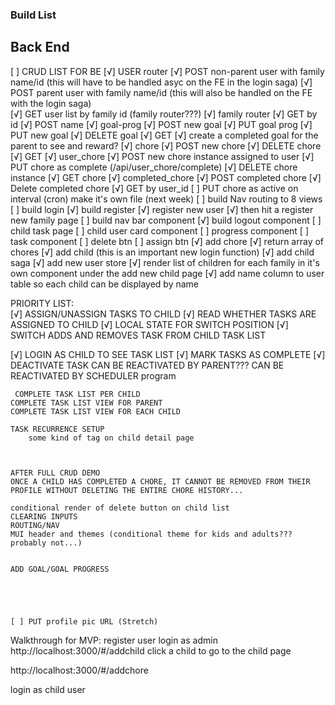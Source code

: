 ### Build List

## Back End
[ ] CRUD LIST FOR BE
    [√] USER router
       [√] POST non-parent user with family name/id (this will have to be handled asyc on the FE in the login saga)
       [√] POST parent user with family name/id (this will also be handled on the FE with the login saga)     
       [√] GET user list by family id (family router???)
    [√] family router
        [√] GET by id
        [√] POST name
        <!-- how do I assign that family ID when registering??? -->
    [√] goal-prog
        [√] POST new goal
        [√] PUT goal prog
        [√] PUT new goal
        [√] DELETE goal
        [√] GET
    [√] create a completed goal for the parent to see and reward?
    [√] chore
        [√] POST new chore
        [√] DELETE chore
        [√] GET
    [√] user_chore
        [√] POST new chore instance assigned to user
        [√] PUT chore as complete (/api/user_chore/complete)
        [√] DELETE chore instance
        [√] GET chore
    [√] completed_chore
        [√] POST completed chore
        [√] Delete completed chore
        [√] GET by user_id
    [ ] PUT chore as active on interval (cron) make it's own file (next week)
    [ ] build Nav routing to 8 views
    [ ] build login
    [√] build register 
            [√] register new user
            [√] then hit a register new family page
    [ ] build nav bar component
    [√] build logout component
    [ ] child task page
        [ ] child user card component
            [ ] progress component 
        [ ] task component
            [ ] delete btn
            [ ] assign btn
    [√] add chore
    [√] return array of chores
        [√] add child (this is an important new login function)
        [√] add child saga
        [√] add new user store
        [√] render list of children for each family in it's own component under the add new child page
        [√] add name column to user table so each child can be displayed by name


PRIORITY LIST:    
   [√] ASSIGN/UNASSIGN TASKS TO CHILD
   [√] READ WHETHER TASKS ARE ASSIGNED TO CHILD
   [√] LOCAL STATE FOR SWITCH POSITION
   [√]   SWITCH ADDS AND REMOVES TASK FROM CHILD TASK LIST

        
   [√] LOGIN AS CHILD TO SEE TASK LIST
   [√] MARK TASKS AS COMPLETE
   [√]     DEACTIVATE TASK
        CAN BE REACTIVATED BY PARENT???
        CAN BE REACTIVATED BY SCHEDULER program

     COMPLETE TASK LIST PER CHILD
    COMPLETE TASK LIST VIEW FOR PARENT
    COMPLETE TASK LIST VIEW FOR EACH CHILD

    TASK RECURRENCE SETUP
        some kind of tag on child detail page
        


    AFTER FULL CRUD DEMO
    ONCE A CHILD HAS COMPLETED A CHORE, IT CANNOT BE REMOVED FROM THEIR PROFILE WITHOUT DELETING THE ENTIRE CHORE HISTORY...

    conditional render of delete button on child list
    CLEARING INPUTS
    ROUTING/NAV
    MUI header and themes (conditional theme for kids and adults??? probably not...)


    ADD GOAL/GOAL PROGRESS
    




    [ ] PUT profile pic URL (Stretch)


Walkthrough for MVP:
register user
login as admin
http://localhost:3000/#/addchild
click a child to go to the child page

http://localhost:3000/#/addchore


login as child user